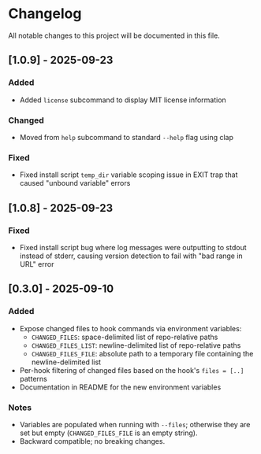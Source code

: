 # Changelog

All notable changes to this project will be documented in this file.

## [1.0.9] - 2025-09-23

### Added
- Added `license` subcommand to display MIT license information

### Changed
- Moved from `help` subcommand to standard `--help` flag using clap

### Fixed
- Fixed install script `temp_dir` variable scoping issue in EXIT trap that caused "unbound variable" errors

## [1.0.8] - 2025-09-23

### Fixed
- Fixed install script bug where log messages were outputting to stdout instead of stderr, causing version detection to fail with "bad range in URL" error

## [0.3.0] - 2025-09-10

### Added
- Expose changed files to hook commands via environment variables:
  - `CHANGED_FILES`: space-delimited list of repo-relative paths
  - `CHANGED_FILES_LIST`: newline-delimited list of repo-relative paths
  - `CHANGED_FILES_FILE`: absolute path to a temporary file containing the newline-delimited list
- Per-hook filtering of changed files based on the hook's `files = [..]` patterns
- Documentation in README for the new environment variables

### Notes
- Variables are populated when running with `--files`; otherwise they are set but empty (`CHANGED_FILES_FILE` is an empty string).
- Backward compatible; no breaking changes.
